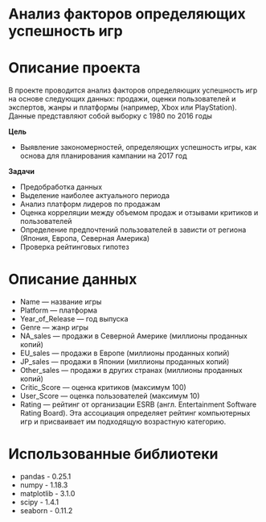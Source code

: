 # Анализ факторов определяющих успешность игр
# Описание проекта
<p>В проекте проводится анализ факторов определяющих успешность игр на основе следующих данных: продажи, оценки пользователей и экспертов, жанры и платформы (например, Xbox или PlayStation). Данные представляют собой выборку с 1980 по 2016 годы </p> 

**Цель**

- Выявление закономерностей, определяющих успешность игры, как основа для планирования кампании на 2017 год

**Задачи**

- Предобработка данных
- Выделение наиболее актуального периода
- Анализ платформ лидеров по продажам
- Оценка корреляции между объемом продаж и отзывами критиков и пользователей
- Определение предпочтений пользователей в зависти от региона (Япония, Европа, Северная Америка)
- Проверка рейтинговых гипотез


# Описание данных
- Name — название игры
- Platform — платформа
- Year_of_Release — год выпуска
- Genre — жанр игры
- NA_sales — продажи в Северной Америке (миллионы проданных копий)
- EU_sales — продажи в Европе (миллионы проданных копий)
- JP_sales — продажи в Японии (миллионы проданных копий)
- Other_sales — продажи в других странах (миллионы проданных копий)
- Critic_Score — оценка критиков (максимум 100)
- User_Score — оценка пользователей (максимум 10)
- Rating — рейтинг от организации ESRB (англ. Entertainment Software Rating Board). Эта ассоциация определяет рейтинг компьютерных игр и присваивает им подходящую возрастную категорию.

# Использованные библиотеки

- pandas - 0.25.1
- numpy - 1.18.3
- matplotlib - 3.1.0
- scipy - 1.4.1
- seaborn - 0.11.2
